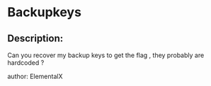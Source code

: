 
# Backupkeys
## Description:
Can you recover my backup keys to get the flag , they probably are hardcoded ?

author: ElementalX

